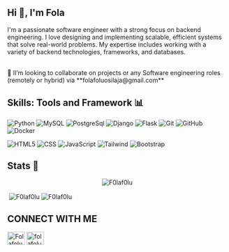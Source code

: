 ## Hi 👋, I'm Fola

I'm a passionate software engineer with a strong focus on backend engineering. I love designing and implementing scalable, efficient systems that solve real-world problems. My expertise includes working with a variety of backend technologies, frameworks, and databases. 

<br>
👯 II’m looking to collaborate on projects or any Software engineering roles (remotely or hybrid) via **folafoluosilaja@gmail.com**


</br>



## Skills: Tools and Framework 📊

![Python](https://img.shields.io/badge/python-3670A0?style=for-the-badge&logo=python&logoColor=ffdd54)
![MySQL](https://img.shields.io/badge/mysql-%2300f.svg?style=for-the-badge&logo=mysql&logoColor=white)
![PostgreSql](https://img.shields.io/badge/PostgreSQL-4169E1.svg?style=for-the-badge&logo=PostgreSQL&logoColor=white)
![Django](https://img.shields.io/badge/Django-092E20?style=for-the-badge&logo=django&logoColor=green)
![Flask](https://img.shields.io/badge/Flask-000000?style=for-the-badge&logo=flask&logoColor=white)
![Git](https://img.shields.io/badge/git-%23F05033.svg?style=for-the-badge&logo=git&logoColor=white)
![GitHub](https://img.shields.io/badge/github-%23121011.svg?style=for-the-badge&logo=github&logoColor=white)
![Docker](https://img.shields.io/badge/Docker-2496ED.svg?style=for-the-badge&logo=Docker&logoColor=white)

![HTML5](https://img.shields.io/badge/html5-%23E34F26.svg?style=for-the-badge&logo=html5&logoColor=white)
![CSS](https://img.shields.io/badge/CSS-239120?&style=for-the-badge&logo=css3&logoColor=white)
![JavaScript](https://img.shields.io/badge/JavaScript-F7DF1E.svg?style=for-the-badge&logo=JavaScript&logoColor=black)
![Tailwind](https://img.shields.io/badge/Tailwind%20CSS-06B6D4.svg?style=for-the-badge&logo=Tailwind-CSS&logoColor=white)
![Bootstrap](https://img.shields.io/badge/Bootstrap-7952B3.svg?style=for-the-badge&logo=Bootstrap&logoColor=white)


## Stats 🚀




<p align="center"><img src="https://github-readme-stats.vercel.app/api/top-langs/?username=F0laf0lu&theme=vue-dark&show_icons=true&hide_border=true&layout=compact" alt="F0laf0lu" /></p>

<p>&nbsp;<img align="center" src="https://github-readme-stats.vercel.app/api?username=F0laf0lu&theme=vue-dark&show_icons=true&hide_border=true&count_private=true" alt="F0laf0lu" />
    <img align="center" src="https://github-readme-streak-stats.herokuapp.com/?user=F0laf0lu&theme=vue-dark&hide_border=true" alt="F0laf0lu" />
</p>


## CONNECT WITH ME
<p align="left">
<a href="https://x.com/_jaiyejeje" target="blank"><img align="center" src="https://raw.githubusercontent.com/rahuldkjain/github-profile-readme-generator/master/src/images/icons/Social/twitter.svg" alt="Folafolu" height="30" width="40" /></a>  
<a href="https://www.linkedin.com/in/folafolu-osilaja-a421271b8/" target="blank"><img align="center" src="https://raw.githubusercontent.com/rahuldkjain/github-profile-readme-generator/master/src/images/icons/Social/linked-in-alt.svg" alt="folafolu-osilaja-a421271b8" height="30" width="40" /></a>
</p>


<!-- <p align="left"> <img src="https://komarev.com/ghpvc/?username=F0laf0lu&label=Profile%20views&color=0e75b6&style=flat" alt="F0laf0lu" /> </p>-
<p align="left"> <a href="https://x.com/_jaiyejeje" target="blank"><img src="https://img.shields.io/twitter/follow/_jaiyejeje?logo=twitter&style=for-the-badge" alt="folafolu" /></a> </p> 
![f0laf0lu's Streak](https://github-readme-streak-stats.herokuapp.com/?user=F0laf0lu&theme=vue-dark&hide_border=true)

-->
